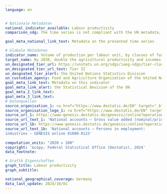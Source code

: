 ```yaml
---
language: en
    

# Nationale Metadaten    
national_indicator_available: Labour productivity    
comparison_sdg: The time series is not compliant with the UN metadata, but provides additional information.    

goal_meta_national_link_text: Metadata on the presented time series    

# Globale Metadaten    
indicator_name: Volume of production per labour unit, by classes of farming/ pastoral/ forestry enterprise size    
target_name: By 2030, double the agricultural productivity and incomes of small-scale food producers, in particular women, indigenous peoples, family farmers, pastoralists and fishers, including through secure and equal access to land, other productive resources and inputs, knowledge, financial services, markets and opportunities for value addition and non-farm employment    
un_designated_tier_url: https://unstats.un.org/sdgs/iaeg-sdgs/tier-classification/    
un_designated_tier_url_text: Tier II    
un_desgnated_tier_alert: the United Nations Statistics Division    
un_custodian_agency: Food and Agriculture Organization of the United Nations (FAO)    
goal_meta_link_text: Metadata on this indicator    
goal_meta_link_alert: the Statistical Devision of the UN    
goal_meta_2_link_text:     
goal_meta_3_link_text:         
# Datenquellen
source_organisation_1: <a href="https://www.destatis.de/EN" target="_blank" title="Click here to go to the website of the organisation Federal Statistical Office (Destatis)."> Federal Statistical Office (Destatis) </a>
source_organisation_logo_1: <a href="https://www.destatis.de/EN" target="_blank"><img src="https://sdg-indikatoren.de/public/OrgImgEn/destatis.png" alt="Logo destatis" style="height:60px; width:148px"/></a>
source_url_1: https://www-genesis.destatis.de/genesis//online?operation=table&code=81000-0102&bypass=true&language=en
source_url_text_1: 'National accounts – Gross value added (nominal/price-adjusted): industries – GENESIS online 81000-0102'
source_url_1b: https://www-genesis.destatis.de/genesis//online?operation=table&code=81000-0123&bypass=true&language=en
source_url_text_1b: 'National accounts – Persons in employment:
industries – GENESIS online 81000-0123'
    
computation_units: "2020 = 100"    
copyright: '&copy; Federal Statistical Office (Destatis), 2024'    
data_footnote:     

# Grafik Eigenschaften    
graph_title: Labour productivity
graph_subtitle:     

national_geographical_coverage: Germany    
data_last_update: 2024/10/01    
---
```


<span></span>